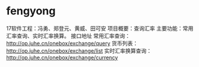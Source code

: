 # fengyong
17软件工程：冯勇、郑登元、黄威、田可安
项目概要：查询汇率
主要功能：常用汇率查询、实时汇率换算。
接口地址
常用汇率查询：http://op.juhe.cn/onebox/exchange/query
货币列表：http://op.juhe.cn/onebox/exchange/list
实时汇率换算查询：http://op.juhe.cn/onebox/exchange/currency
